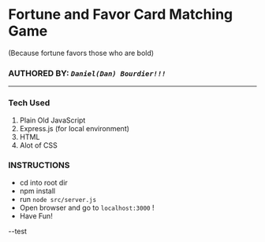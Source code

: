 # Fortune and Favor Card Matching Game
  (Because fortune favors those who are bold) 

  ### AUTHORED BY: *`Daniel(Dan) Bourdier!!!`*

----

### Tech Used
1. Plain Old JavaScript
2. Express.js (for local environment)
3. HTML
4. Alot of CSS

### INSTRUCTIONS
* cd into root dir
* npm install
* run ` node src/server.js `
* Open browser and go to `localhost:3000` !
* Have Fun!

--test